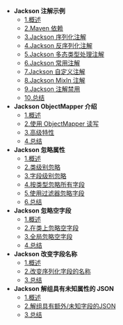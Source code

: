 * **Jackson 注解示例**
  * [1.概述](chapter-1/1-概述.md)
  * [2.Maven 依赖](chapter-1/2-maven依赖.md)
  * [3.Jackson 序列化注解](chapter-1/3-序列化注解.md)
  * [4.Jackson 反序列化注解](chapter-1/4-反序列化注解.md)
  * [5.Jackson 多态类型处理注解](chapter-1/5-多态类型处理注解.md)
  * [6.Jackson 常用注解](chapter-1/6-常用注解.md)
  * [7.Jackson 自定义注解](chapter-1/7-自定义注解.md)
  * [8.Jackson MixIn 注解](chapter-1/8-mixin注解.md)
  * [9.Jackson 注解禁用](chapter-1/9-禁用注解.md)
  * [10.总结](chapter-1/10-总结.md)
* **Jackson ObjectMapper 介绍** 
  * [1.概述](chapter-2/1-概述.md)
  * [2.使用 ObjectMapper 读写](chapter-2/2-使用ObjectMapper读写.md)
  * [3.高级特性](chapter-2/3-高级特性.md)
  * [4.总结](chapter-2/4-总结.md)
* **Jackson 忽略属性**
  * [1.概述](chapter-3/1-概述.md)
  * [2.类级别忽略](chapter-3/2-类级别忽略.md)
  * [3.字段级别忽略](chapter-3/3-字段级别忽略.md)
  * [4.按类型忽略所有字段](chapter-3/4-按类型忽略所有字段.md)
  * [5.使用过滤器忽略字段](chapter-3/5-使用过滤器忽略字段.md)
  * [6.总结](chapter-3/6-总结.md)
* **Jackson 忽略空字段**
  * [1.概述](chapter-4/1-概述.md)
  * [2.在类上忽略空字段](chapter-4/2-在类上忽略空字段.md)
  * [3.全局忽略空字段](chapter-4/3-全局忽略空字段.md)
  * [4.总结](chapter-4/4-总结.md)
* **Jackson 改变字段名称**
  * [1.概述](chapter-5/1-概述.md)
  * [2.改变序列化字段的名称](chapter-5/2-改变序列化字段的名称.md)
  * [3.总结](chapter-5/3-总结.md)
* **Jackson 解组具有未知属性的 JSON**
  * [1.概述](chapter-6/1-概述.md)
  * [2.解组具有额外/未知字段的JSON](chapter-6/2-解组具有额外&未知字段的JSON.md)
  * [3.总结](chapter-6/3-总结.md)
